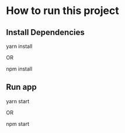 
# How to run this project

## Install Dependencies

yarn install

OR

npm install

## Run app

yarn start

OR

npm start



